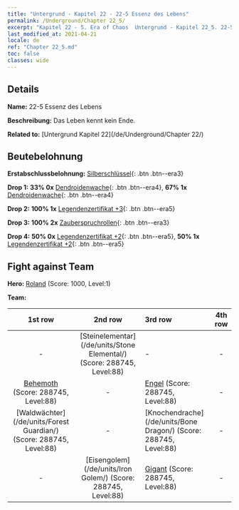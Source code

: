 ```yaml
---
title: "Untergrund - Kapitel 22 - 22-5 Essenz des Lebens"
permalink: /Underground/Chapter 22_5/
excerpt: "Kapitel 22 - 5. Era of Chaos  Untergrund - Kapitel 22_5. 22-5 Essenz des Lebens"
last_modified_at: 2021-04-21
locale: de
ref: "Chapter 22_5.md"
toc: false
classes: wide
---
```


## Details

 **Name:** 22-5 Essenz des Lebens

 **Beschreibung:** Das Leben kennt kein Ende.

 **Related to:** [Untergrund Kapitel 22](/de/Underground/Chapter 22/)

## Beutebelohnung

 **Erstabschlussbelohnung:** [Silberschlüssel](/de/Items/con_693/){: .btn .btn--era3}

 **Drop 1:** **33% 0x** [Dendroidenwache](/de/Items/unt_203/){: .btn .btn--era4}, **67% 1x** [Dendroidenwache](/de/Items/unt_203/){: .btn .btn--era4}

 **Drop 2:** **100% 1x** [Legendenzertifikat +3](/de/Items/mat_88/){: .btn .btn--era5}

 **Drop 3:** **100% 2x** [Zauberspruchrollen](/de/Items/con_694/){: .btn .btn--era3}

 **Drop 4:** **50% 0x** [Legendenzertifikat +2](/de/Items/mat_81/){: .btn .btn--era5}, **50% 1x** [Legendenzertifikat +2](/de/Items/mat_81/){: .btn .btn--era5}


## Fight against Team
 **Hero:** [Roland](/de/heroes/Roland/) (Score: 1000, Level:1)

 **Team:**


  | 1st row | 2nd row | 3rd row | 4th row |
  |:----:|:----:|:----|:----:|
  | - | [Steinelementar](/de/units/Stone Elemental/) (Score: 288745, Level:88)  | - | - |
  | [Behemoth](/de/units/Behemoth/) (Score: 288745, Level:88)  | - | [Engel](/de/units/Angel/) (Score: 288745, Level:88)  | - |
  | [Waldwächter](/de/units/Forest Guardian/) (Score: 288745, Level:88)  | - | [Knochendrache](/de/units/Bone Dragon/) (Score: 288745, Level:88)  | - |
  | - | [Eisengolem](/de/units/Iron Golem/) (Score: 288745, Level:88)  | [Gigant](/de/units/Giant/) (Score: 288745, Level:88)  | - |


